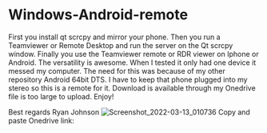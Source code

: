 # Windows-Android-remote
First you install qt scrcpy and mirror your phone. Then you run a Teamviewer or Remote Desktop and run the server on the Qt scrcpy window. Finally you use the 
Teamviewer remote or RDR viewer on Iphone or Android. The versatility is awesome. When I tested it only had one device it messed my computer. The need for this was because of my other repository Android 64bit DTS. I have to keep that phone plugged into my stereo so this is a remote for it. Download is available through my Onedrive file is too large to upload. Enjoy!



Best regards
Ryan Johnson
![Screenshot_2022-03-13_010736](https://user-images.githubusercontent.com/51103416/158053740-c460a47d-a8f6-4bfc-a57b-a3c7929f589e.jpg)
Copy and paste Onedrive link:
